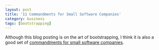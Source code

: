 ```yaml
---
layout: post
title: '11 Commandments for Small Software Companies'
category: business
tags: [bootstrapping]
---
```


Although this blog posting is on the art of bootstrapping, I think it is also a good set of <a href="http://blog.guykawasaki.com/2006/01/the_art_of_boot.html">commandments for small software companies</a>.
